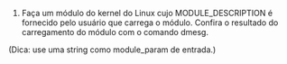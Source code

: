 1. Faça um módulo do kernel do Linux cujo MODULE_DESCRIPTION é fornecido pelo usuário que carrega o módulo. Confira o resultado do carregamento do módulo com o comando dmesg.

(Dica: use uma string como module_param de entrada.)




